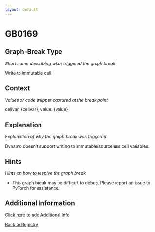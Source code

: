 ```yaml
---
layout: default
---
```

# GB0169

## Graph-Break Type
*Short name describing what triggered the graph break*

Write to immutable cell

## Context
*Values or code snippet captured at the break point*

cellvar: {cellvar}, value: {value}

## Explanation
*Explanation of why the graph break was triggered*

Dynamo doesn't support writing to immutable/sourceless cell variables.

## Hints
*Hints on how to resolve the graph break*

- This graph break may be difficult to debug. Please report an issue to PyTorch for assistance.


## Additional Information

<!-- ADDITIONAL INFORMATION START - Add custom information below this line -->

<!-- ADDITIONAL INFORMATION END -->


[Click here to add Additional Info](https://github.com/meta-pytorch/compile-graph-break-site/edit/main/docs/gb/gb0169.md)

[Back to Registry](../index.html)
